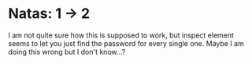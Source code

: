 # Natas: 1 -> 2

I am not quite sure how this is supposed to work, but inspect element seems to let you just find the password for every single one. Maybe I am doing this wrong but I don't know...?



